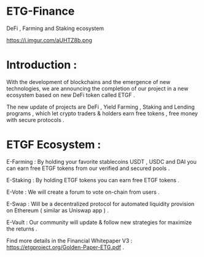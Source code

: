 # ETG-Finance
DeFi , Farming and Staking ecosystem


https://i.imgur.com/aUHTZ8b.png


Introduction : 
==============

With the development of blockchains and the emergence of new technologies, we are announcing the completion of our project in a new ecosystem based on new DeFi token called ETGF .

The new update of projects are DeFi , Yield Farming , Staking and Lending programs , which let crypto traders & holders earn free tokens , free money with secure protocols .


ETGF Ecosystem :
================

E-Farming :
By holding your favorite stablecoins USDT , USDC and DAI you can earn free ETGF tokens from our verified and secured pools .

E-Staking :
By holding ETGF tokens you can earn free ETGF tokens .

E-Vote :
We will create a forum to vote on-chain from users .

E-Swap :
Will be a decentralized protocol for automated liquidity provision on Ethereum ( similar as Uniswap app ) .

E-Vault :
Our community will update & follow new strategies for maximize the returns .


Find more details in the Financial Whitepaper V3 : https://etgproject.org/Golden-Paper-ETG.pdf .
